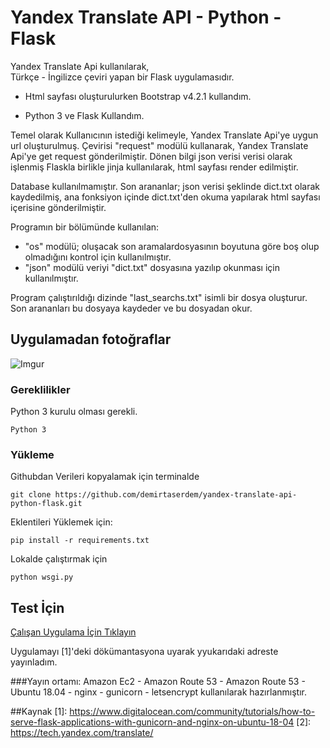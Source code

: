 # Yandex Translate API - Python - Flask 

Yandex Translate Api kullanılarak,  
Türkçe - İngilizce çeviri yapan bir Flask uygulamasıdır. 

 - Html sayfası oluşturulurken Bootstrap v4.2.1 kullandım.

- Python 3 ve Flask Kullandım.

Temel olarak Kullanıcının istediği kelimeyle, Yandex Translate Api'ye
uygun url oluşturulmuş. Çevirisi "request" modülü kullanarak, 
Yandex Translate Api'ye get request gönderilmiştir.
Dönen bilgi json verisi verisi olarak işlenmiş Flaskla birlikle jinja
kullanılarak, html sayfası render edilmiştir.

Database kullanılmamıştır. Son arananlar; json verisi şeklinde 
dict.txt olarak kaydedilmiş, ana fonksiyon içinde dict.txt'den okuma 
yapılarak html sayfası içerisine gönderilmiştir. 

Programın bir bölümünde kullanılan: 
- "os" modülü; oluşacak son aramalardosyasının boyutuna göre boş olup 
olmadığını kontrol için kullanılmıştır.
- "json" modülü veriyi "dict.txt" dosyasına yazılıp okunması için 
kullanılmıştır.

Program çalıştırıldığı dizinde "last_searchs.txt" isimli bir dosya oluşturur. Son arananları bu dosyaya kaydeder ve bu dosyadan 
okur. 
 
## Uygulamadan fotoğraflar

![Imgur](https://i.imgur.com/mjDEcM5.png?1) 

### Gereklilikler

Python 3 kurulu olması gerekli.

```
Python 3
```

### Yükleme

Githubdan Verileri kopyalamak için
terminalde
```
git clone https://github.com/demirtaserdem/yandex-translate-api-python-flask.git
```
Eklentileri Yüklemek için:
```
pip install -r requirements.txt
```
Lokalde çalıştırmak için
```
python wsgi.py
```

## Test İçin 
<a href="https://app1.erdemdemirtas.net" target="_blank">Çalışan Uygulama İçin Tıklayın</a>

Uygulamayı [1]'deki dökümantasyona uyarak
yyukarıdaki adreste yayınladım.

###Yayın ortamı:
Amazon Ec2 - Amazon Route 53 - Amazon Route 53 - Ubuntu 18.04 - nginx - 
gunicorn - letsencrypt kullanılarak hazırlanmıştır.

##Kaynak
[1]: https://www.digitalocean.com/community/tutorials/how-to-serve-flask-applications-with-gunicorn-and-nginx-on-ubuntu-18-04
[2]: https://tech.yandex.com/translate/